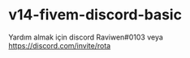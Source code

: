 # v14-fivem-discord-basic
Yardım almak için discord Raviwen#0103 veya https://discord.com/invite/rota
